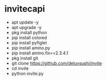 # invitecapi
- apt update -y
- apt upgrade -y
- pkg install python
- pip install colored
- pip install pyfiglet
- pip install amino.py
- pip install amino.fix==2.3.4.1
- pkg install git
- git clone https://github.com/deluvsushi/invite
- cd invite
- python invite.py
